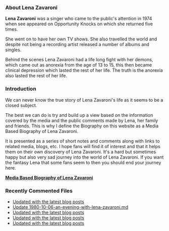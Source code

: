 ### About Lena Zavaroni

<p><strong>Lena Zavaroni</strong> was a singer who came to the public's attention in 1974 when see appeared on Opportunity Knocks on which she returned five times.</p>

<p>She went on to have her own TV shows. She also travelled the world and despite not being a recording artist released a number of albums and singles.</p>

<p>Behind the scenes Lena Zavaroni had a life long fight with her demons, which came out as anorexia from the age of 13 to 15, this then became clinical depression which lasted the rest of her life. The truth is the anorexia also lasted the rest of her life.</p>

### Introduction

<p>We can never know the true story of Lena Zavaroni's life as it seems to be a closed subject.</p>

<p>The best we can do is try and build up a view based on the information covered by the media and the public comments made by Lena, her family and friends. This is why I define the Biography on this website as a Media Based Biography of Lena Zavaroni.</p>

<p>It is presented as a series of short notes and comments along with links to related media, blogs, etc. I hope fans will find it of interest and that it helps them on their own discovery of Lena Zavaroni. It's a hard but sometimes happy but also very sad journey into the world of Lena Zavaroni. If you want the fantasy Lena that some fans seem to then you should end your journey here.</p>

<a href="https://fanzoflenazavaroni.github.io/1963-11-04-lena-zavaroni/"><strong>Media Based Biography of Lena Zavaroni</strong></a>

### Recently Commented Files

<!-- BLOG-POST-LIST:START -->
- [Updated with the latest blog posts](https://github.com/FanzOfLenaZavaroni/fanzoflenazavaroni.github.io/commit/2a04250512f25614f3672db721cf2153aad22e7b)
- [Update 1980-10-06-an-evening-with-lena-zavaroni.md](https://github.com/FanzOfLenaZavaroni/fanzoflenazavaroni.github.io/commit/34de91492e7000d9773efcd4b3df49d712d4d1bf)
- [Updated with the latest blog posts](https://github.com/FanzOfLenaZavaroni/fanzoflenazavaroni.github.io/commit/dd8593ff2e0e8aa35485d18a4df44fbe833aad23)
- [Updated with the latest blog posts](https://github.com/FanzOfLenaZavaroni/fanzoflenazavaroni.github.io/commit/d0e0944069f8b6e47fa091da9d421df19b5c6b3a)
- [Updated with the latest blog posts](https://github.com/FanzOfLenaZavaroni/fanzoflenazavaroni.github.io/commit/452d56a06d96568c3ce4c8b6bfd9bf7d87fe3494)
<!-- BLOG-POST-LIST:END -->
